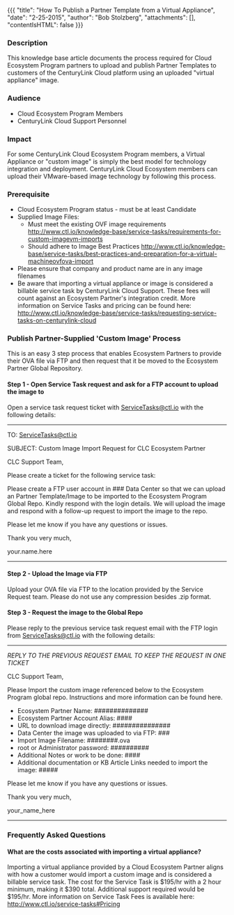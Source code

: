 {{{
  "title": "How To Publish a Partner Template from a Virtual Appliance",
  "date": "2-25-2015",
  "author": "Bob Stolzberg",
  "attachments": [],
  "contentIsHTML": false
}}}


### Description
This knowledge base article documents the process required for Cloud Ecosystem Program partners to upload and publish Partner Templates to customers of the CenturyLink Cloud platform using an uploaded "virtual appliance" image.

### Audience
- Cloud Ecosystem Program Members
- CenturyLink Cloud Support Personnel

### Impact
For some CenturyLink Cloud Ecosystem Program members, a Virtual Appliance or "custom image" is simply the best model for technology integration and deployment.  CenturyLink Cloud Ecosystem members can upload their VMware-based image technology by following this process.


### Prerequisite
- Cloud Ecosystem Program status - must be at least Candidate
- Supplied Image Files:
    - Must meet the existing OVF image requirements
        http://www.ctl.io/knowledge-base/service-tasks/requirements-for-custom-imagevm-imports
    - Should adhere to Image Best Practices
        http://www.ctl.io/knowledge-base/service-tasks/best-practices-and-preparation-for-a-virtual-machineovfova-import
- Please ensure that company and product name are in any image filenames
- Be aware that importing a virtual appliance or image is considered a billable service task by CenturyLink Cloud Support. These fees will count against an Ecosystem Partner's integration credit.  More information on Service Tasks and pricing can be found here: http://www.ctl.io/knowledge-base/service-tasks/requesting-service-tasks-on-centurylink-cloud


### Publish Partner-Supplied 'Custom Image' Process
This is an easy 3 step process that enables Ecosystem Partners to provide their OVA file via FTP and then request that it be moved to the Ecosystem Partner Global Repository.

#### Step 1 - Open Service Task request and ask for a FTP account to upload the image to
Open a service task request ticket with ServiceTasks@ctl.io with the following details:

----
TO: ServiceTasks@ctl.io

SUBJECT:  Custom Image Import Request for CLC Ecosystem Partner

CLC Support Team,

Please create a ticket for the following service task:

Please create a FTP user account in ### Data Center so that we can upload an Partner Template/Image to be imported to the Ecosystem Program Global Repo.  Kindly respond with the login details.  We will upload the image and respond with a follow-up request to import the image to the repo.

Please let me know if you have any questions or issues.

Thank you very much,

your.name.here

----


#### Step 2 - Upload the Image via FTP
Upload your OVA file via FTP to the location provided by the Service Request team.  Please do not use any compression besides .zip format.


#### Step 3 - Request the image to the Global Repo
Please reply to the previous service task request email with the FTP login from ServiceTasks@ctl.io with the following details:

----
_REPLY TO THE PREVIOUS REQUEST EMAIL TO KEEP THE REQUEST IN ONE TICKET_

CLC Support Team,

Please Import the custom image referenced below to the Ecosystem Program global repo.  Instructions and more information can be found here.

- Ecosystem Partner Name: ##############
- Ecosystem Partner Account Alias: ####
- URL to download image directly: ###############
- Data Center the image was uploaded to via FTP: ###
- Import Image Filename:  ########.ova
- root or Administrator password:  ##########
- Additional Notes or work to be done: ####
- Additional documentation or KB Article Links needed to import the image:  #####

Please let me know if you have any questions or issues.

Thank you very much,

your_name_here

----


### Frequently Asked Questions

#### What are the costs associated with importing a virtual appliance?
Importing a virtual appliance provided by a Cloud Ecosystem Partner aligns with how a customer would import a custom image and is considered a billable service task.  The cost for the Service Task is $195/hr with a 2 hour minimum, making it $390 total.  Additional support required would be $195/hr.  More information on Service Task Fees is available here: http://www.ctl.io/service-tasks#Pricing
